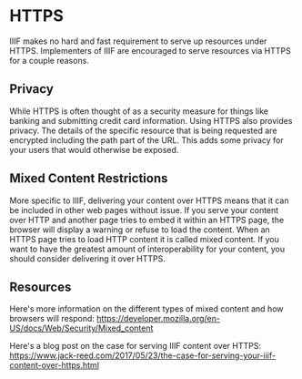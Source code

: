 # HTTPS

IIIF makes no hard and fast requirement to serve up resources under HTTPS. Implementers of IIIF are encouraged to serve resources via HTTPS for a couple reasons.

## Privacy

While HTTPS is often thought of as a security measure for things like banking and submitting credit card information. Using HTTPS also provides privacy. The details of the specific resource that is being requested are encrypted including the path part of the URL. This adds some privacy for your users that would otherwise be exposed.

## Mixed Content Restrictions

More specific to IIIF, delivering your content over HTTPS means that it can be included in other web pages without issue. If you serve your content over HTTP and another page tries to embed it within an HTTPS page, the browser will display a warning or refuse to load the content. When an HTTPS page tries to load HTTP content it is called mixed content. If you want to have the greatest amount of interoperability for your content, you should consider delivering it over HTTPS.

## Resources

Here's more information on the different types of mixed content and how browsers will respond:
https://developer.mozilla.org/en-US/docs/Web/Security/Mixed_content

Here's a blog post on the case for serving IIIF content over HTTPS:
https://www.jack-reed.com/2017/05/23/the-case-for-serving-your-iiif-content-over-https.html
